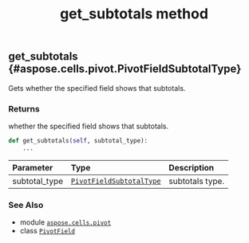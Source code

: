 ﻿---
title: get_subtotals method
second_title: Aspose.Cells for Python via .NET API References
description: 
type: docs
weight: 70
url: /aspose.cells.pivot/pivotfield/get_subtotals/
is_root: false
---

## get_subtotals {#aspose.cells.pivot.PivotFieldSubtotalType}

Gets whether the specified field shows that subtotals.


### Returns 


whether the specified field shows that subtotals.


```python
def get_subtotals(self, subtotal_type):
    ...
```


| Parameter | Type | Description |
| :- | :- | :- |
| subtotal_type | [`PivotFieldSubtotalType`](/cells/python-net/aspose.cells.pivot/pivotfieldsubtotaltype) | subtotals type. |



### See Also
* module [`aspose.cells.pivot`](../../)
* class [`PivotField`](/cells/python-net/aspose.cells.pivot/pivotfield)
